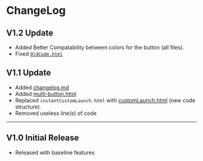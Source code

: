 # ChangeLog

## V1.2 Update

- Added Better Compatability between colors for the button (all files).
- Fixed [`OldCode.html`](OldCode.html)

## V1.1 Update

- Added [changelog.md](/changelog.md)
- Added [multi-button.html](/multi-button.html)
- Replaced `instantCustomLaunch.html` with [customLaunch.html](/customLaunch.html) (new code structure).
- Removed useless line(s) of code

---

## V1.0 Initial Release

- Released with baseline features